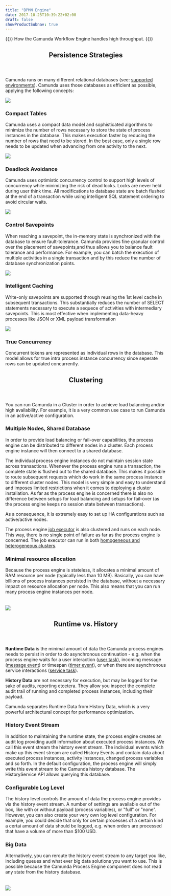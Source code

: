 ```yaml
---
title: "BPMN Engine"
date: 2017-10-25T10:39:22+02:00
draft: false
showProductSubnav: true
---
```


{{<highlight-visual title="Performance and Scalability" svg="products/performance/runrimte-history.svg" svg_width="20%">}}
How the Camunda Workflow Engine handles high throughput.
{{</highlight-visual>}}

<section class="page-section list-item-bullets">
      <header>
        <h2 class="light lead">Persistence Strategies</h2>
      </header>
					<p>
						Camunda runs on many different relational databases (see: <a href="https://docs.camunda.org/manual/introduction/supported-environments/#databases">supported environments</a>).
						Camunda uses those databases as efficient as possible, applying the following concepts:
					</p>
					<div class="row ">
						<div class="col-md-12">
							<div class="row">
								<div class="col-sm-4">
									<img class="img-responsive" src="/svg/products/performance/compact-tables.svg">
									<h3>Compact Tables</h3>
									<p>
										Camunda uses a compact data model and sophisticated algorithms to minimize the number of rows necessary to
										store the state of process instances in the database. This makes execution faster by reducing the number of
										rows that need to be stored. In the best case, only a single row needs to be updated when advancing from one
										activity to the next.
									</p>
								</div>
								<div class="col-sm-4">
									<img class="img-responsive" src="/svg/products/performance/deadlock-avoidance.svg">
									<h3>Deadlock Avoidance</h3>
									<p>
										Camunda uses optimistic concurrency control to support high levels of concurrency while minimizing the
										risk of dead locks. Locks are never held during user think time. All modifications to database state are
										batch flushed at the end of a transaction while using intelligent SQL statement ordering to avoid circular
										waits.
									</p>
								</div>
								<div class="col-sm-4">
									<img class="img-responsive" src="/svg/products/performance/control-savepoints.svg">
									<h3>Control Savepoints</h3>
									<p>
										When reaching a savepoint, the in-memory state is synchronized with the database to ensure
										fault-tolerance. Camunda provides fine granular control over the placement of savepoints,and thus
										allows you to balance fault tolerance and performance. For example, you can batch the execution of
										multiple activities in a single transaction and by this reduce the number of database synchronization
										points.
									</p>
								</div>
							</div>
							<div class="row">
								<div class="col-sm-4">
									<img class="img-responsive" src="/svg/products/performance/intelligent-caching.svg">
									<h3>Intelligent Caching</h3>
									<p>
										Write-only savepoints are supported through reusing the 1st level cache in subsequent transactions.
										This substantially reduces the number of SELECT statements necessary to execute a sequece of activities
										with intermediary savepoints. This is most effective when implementing data-heavy processes like JSON
										or XML payload transformation
									</p>
								</div>
								<div class="col-sm-4">
									<img class="img-responsive" src="/svg/products/performance/true-concurrency.svg">
									<h3>True Concurrency</h3>
									<p>
										Concurrent tokens are represented as individual rows in the database. This model allows for true
										intra process instance concurrency since seperate rows can be updated concurrently.
									</p>
								</div>
							</div>
						</div>
					</div>
</section>

<section class="page-section list-item-bullets">
      <header>
        <h2 class="light lead">Clustering</h2>
      </header>
					<p>
						You can run Camunda in a Cluster in order to achieve load balancing and/or high availability. For example, it is a very
						common use case to run Camunda in an active/active configuration.
					</p>
					<div class="row ">
						<div class="col-sm-8">
							<h3>Multiple Nodes, Shared Database</h3>
							<p>
									In order to provide load balancing or fail-over capabilities, the process engine can be distributed to
									different nodes in a cluster. Each process engine instance will then connect to a shared database.
							</p>
							<p>
									The individual process engine instances do not maintain session state across transactions.
									Whenever the process engine runs a transaction, the complete state is flushed out to the shared database.
									This makes it possible to route subsequent requests which do work in the same process instance to different
									cluster nodes. This model is very simple and easy to understand and imposes limited restrictions when it
									comes to deploying a cluster installation. As far as the process engine is concerned there is also no
									difference between setups for load balancing and setups for fail-over (as the process engine keeps no
									session state between transactions).
							</p>
							<p>
								As a consequence, it is extremely easy to set up HA configurations such as active/active nodes.
							</p>
							<p>
								The process engine <a href="https://docs.camunda.org/manual/user-guide/process-engine/the-job-executor/">
								job executor</a> is also clustered and runs on each node.
								This way, there is no single point of failure as far as the process engine is concerned.
								 The job executor can run in both <a href="https://docs.camunda.org/manual/user-guide/process-engine/the-job-executor/#cluster-setups">
								 homogeneous and heterogeneous clusters</a>.
							</p>
							<h3>Minimal resource allocation</h3>
							<p>
								Because the process engine is stateless, it allocates a minimal amount of RAM resource per node (typically less than 10 MB). Basically, you can have billions of
								process instances persisted in the database, without a necessary impact on resource allocation per node. This also means that
								you can run many process engine instances per node.
							</p>
						</div>
						<div class="col-sm-4">
							<img style="margin-top:20px;" class="img-responsive" src="/svg/products/performance/nodes-shared-db.svg">
						</div>
					</div>
</section>
<section class="page-section">
      <header>
        <h2 class="light lead">Runtime vs. History</h2>
      </header>
					<p>
						<strong>Runtime Data</strong> is the minimal amount of data the Camunda process engines needs to persist in order to do asynchronous continuation - e.g. when the
						process engine waits for a user interaction (<a href="https://docs.camunda.org/manual/reference/bpmn20/tasks/user-task/">user task</a>),
						incoming message (<a href="https://docs.camunda.org/manual/reference/bpmn20/events/message-events/">message event</a>) or
						timespan (<a href="https://docs.camunda.org/manual/reference/bpmn20/events/timer-events/">timer event</a>), or when there are
						asynchronous service interactions (<a href="https://docs.camunda.org/manual/reference/bpmn20/tasks/service-task/">service task</a>).
					</p>
					<p>
						<strong>History Data</strong> are not necessary for execution, but may be logged for the sake of audits, reporting etcetera. They allow
						you inspect the complete audit trail of running and completed process instances, including their payload.
					</p>
					<p>
						Camunda separates Runtime Data from History Data, which is a very powerful architectural concept for performance optimization.
					</P>
					<div class="row ">
						<div class="col-sm-8">
							<h3>History Event Stream</h3>
							<p>
	 								In addition to maintaining the runtime state, the process engine creates an audit log providing
	 								audit information about executed process instances. We call this event stream the history event stream.
	 								The individual events which make up this event stream are called History Events and contain data about
	 								executed process instances, activity instances, changed process variables and so forth.
	 								In the default configuration, the process engine will simply write this event stream to the Camunda history
	 								database. The HistoryService API allows querying this database.
							</p>
							<h3>Configurable Log Level</h3>
							<p>
								The history level controls the amount of data the process engine provides via the history event stream.
								A number of settings are available out of the box, like with or without payload (process variables), or "full"
								or "none". However, you can also create your very own log level configuration. For example, you could decide that
								only for certain processes of a certain kind a certai amount of data should be logged, e.g. when orders are
								processed that have a volume of more than $100 USD.
							</p>
							<h3>Big Data</h3>
							<p>
								Alternatively, you can reroute the history event stream to any target you like, including queues and what
								ever big data solutions you want to use. This is possible because the Camunda Process Engine component does not read any state
								 from the history database.
							</p>
						</div>
						<div class="col-sm-4">
							<img style="margin-top:20px;" class="img-responsive" src="/svg/products/performance/runrimte-history.svg">
						</div>
					</div>
				</div>

</section>
